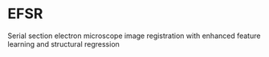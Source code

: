 # EFSR
Serial section electron microscope image registration with enhanced feature learning and structural regression
